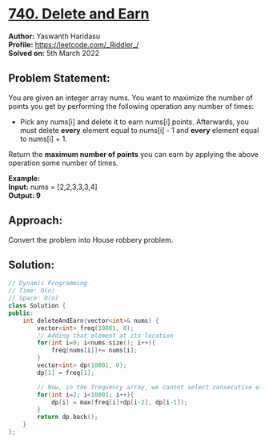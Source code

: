 # [740. Delete and Earn](https://leetcode.com/problems/delete-and-earn/)
**Author:** Yaswanth Haridasu <br> 
**Profile:** https://leetcode.com/_Riddler_/ <br>
**Solved on:** 5th March 2022

## Problem Statement:
You are given an integer array nums. You want to maximize the number of points you get by performing the following operation any number of times:
- Pick any nums[i] and delete it to earn nums[i] points. Afterwards, you must delete **every** element equal to nums[i] - 1 and **every** element equal to nums[i] + 1.
  
Return the **maximum number of points** you can earn by applying the above operation some number of times.

**Example:** <br>
**Input:** nums = [2,2,3,3,3,4] <br>
**Output: 9**
## Approach:
Convert the problem into House robbery problem.

## Solution: 
```cpp
// Dynamic Programming
// Time: O(n)
// Space: O(n)
class Solution {
public:
    int deleteAndEarn(vector<int>& nums) {
        vector<int> freq(10001, 0);
        // Adding that element at its location
        for(int i=0; i<nums.size(); i++){
            freq[nums[i]]+= nums[i];
        }
        vector<int> dp(10001, 0);
        dp[1] = freq[1];

        // Now, in the frequency array, we cannot select consecutive elements.
        for(int i=2; i<10001; i++){
            dp[i] = max(freq[i]+dp[i-2], dp[i-1]);
        }
        return dp.back();
    }
};
```